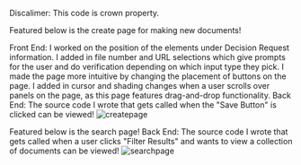 
Discalimer: This code is crown property.

Featured below is the create page for making new documents! 

Front End:
I worked on the position of the elements under Decision Request information.
I added in file number and URL selections which give prompts for the user and do verification depending on which input type they pick.
I made the page more intuitive by changing the placement of buttons on the page.
I added in cursor and shading changes when a user scrolls over panels on the page, as this page features drag-and-drop functionality.
Back End:
The source code I wrote that gets called when the "Save Button" is clicked can be viewed!
![createpage](https://cloud.githubusercontent.com/assets/15184861/25734465/bef078b8-3128-11e7-9240-8b602cde2df5.png)

Featured below is the search page!
Back End:
The source code I wrote that gets called when a user clicks "Filter Results" and wants to view a collection of documents can be viewed!
![searchpage](https://cloud.githubusercontent.com/assets/15184861/25734464/beebb350-3128-11e7-852b-17270fa59438.png)




